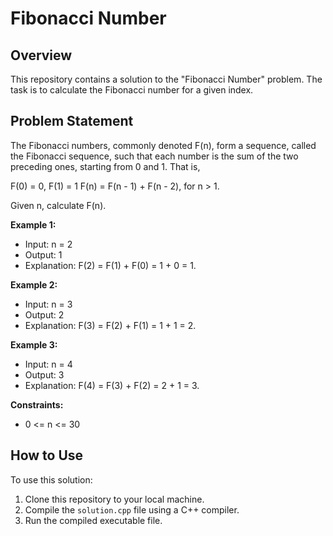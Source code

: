 # Fibonacci Number

## Overview

This repository contains a solution to the "Fibonacci Number" problem. The task is to calculate the Fibonacci number for a given index.

## Problem Statement

The Fibonacci numbers, commonly denoted F(n), form a sequence, called the Fibonacci sequence, such that each number is the sum of the two preceding ones, starting from 0 and 1. That is,

F(0) = 0, F(1) = 1
F(n) = F(n - 1) + F(n - 2), for n > 1.

Given n, calculate F(n).

**Example 1:**
- Input: n = 2
- Output: 1
- Explanation: F(2) = F(1) + F(0) = 1 + 0 = 1.

**Example 2:**
- Input: n = 3
- Output: 2
- Explanation: F(3) = F(2) + F(1) = 1 + 1 = 2.

**Example 3:**
- Input: n = 4
- Output: 3
- Explanation: F(4) = F(3) + F(2) = 2 + 1 = 3.

**Constraints:**
- 0 <= n <= 30

## How to Use

To use this solution:

1. Clone this repository to your local machine.
2. Compile the `solution.cpp` file using a C++ compiler.
3. Run the compiled executable file.

